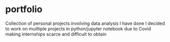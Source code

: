 # portfolio
Collection of personal projects involving data analysis I have done
I decided to work on muiltiple projects in python/jupyter notebook due to Covid making internships scarce and difficult to obtain
